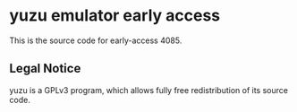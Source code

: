 yuzu emulator early access
=============

This is the source code for early-access 4085.

## Legal Notice

yuzu is a GPLv3 program, which allows fully free redistribution of its source code.